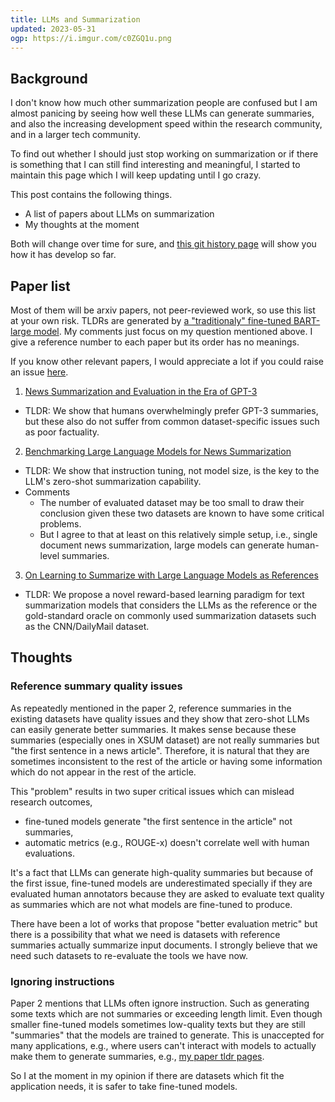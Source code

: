 ```yaml
---
title: LLMs and Summarization
updated: 2023-05-31
ogp: https://i.imgur.com/c0ZGQ1u.png
---
```


## Background

I don't know how much other summarization people are confused but I am almost panicing by seeing how well these LLMs can generate summaries, and also the increasing development speed within the research community, and in a larger tech community.

To find out whether I should just stop working on summarization or if there is something that I can still find interesting and meaningful, I started to maintain this page which I will keep updating until I go crazy.

This post contains the following things.

- A list of papers about LLMs on summarization
- My thoughts at the moment

Both will change over time for sure, and [this git history page](https://github.com/sobamchan/sobamchan.github.io/commits/master/_posts/2023-05-31-llms-summarization.md) will show you how it has develop so far.


## Paper list

Most of them will be arxiv papers, not peer-reviewed work, so use this list at your own risk.
TLDRs are generated by [a "traditionaly" fine-tuned BART-large model](https://github.com/sobamchan/schnitsum/).
My comments just focus on my question mentioned above.
I give a reference number to each paper but its order has no meanings.

If you know other relevant papers, I would appreciate a lot if you could raise an issue [here](https://github.com/sobamchan/sobamchan.github.io).

1. [News Summarization and Evaluation in the Era of GPT-3](http://arxiv.org/abs/2209.12356)
  - TLDR: We show that humans overwhelmingly prefer GPT-3 summaries, but these also do not suffer from common dataset-specific issues such as poor factuality.
2. [Benchmarking Large Language Models for News Summarization](http://arxiv.org/abs/2301.13848)
  - TLDR: We show that instruction tuning, not model size, is the key to the LLM's zero-shot summarization capability.
  - Comments
    - The number of evaluated dataset may be too small to draw their conclusion given these two datasets are known to have some critical problems.
    - But I agree to that at least on this relatively simple setup, i.e., single document news summarization, large models can generate human-level summaries.
3. [On Learning to Summarize with Large Language Models as References](http://arxiv.org/abs/2305.14239)
  - TLDR: We propose a novel reward-based learning paradigm for text summarization models that considers the LLMs as the reference or the gold-standard oracle on commonly used summarization datasets such as the CNN/DailyMail dataset.



## Thoughts

### Reference summary quality issues

As repeatedly mentioned in the paper 2, reference summaries in the existing datasets have quality issues and they show that zero-shot LLMs can easily generate better summaries. It makes sense because these summaries (especially ones in XSUM dataset) are not really summaries but "the first sentence in a news article". Therefore, it is natural that they are sometimes inconsistent to the rest of the article or having some information which do not appear in the rest of the article.

This "problem" results in two super critical issues which can mislead research outcomes,

- fine-tuned models generate "the first sentence in the article" not summaries,
- automatic metrics (e.g., ROUGE-x) doesn't correlate well with human evaluations.

It's a fact that LLMs can generate high-quality summaries but because of the first issue, fine-tuned models are underestimated specially if they are evaluated human annotators because they are asked to evaluate text quality as summaries which are not what models are fine-tuned to produce.

There have been a lot of works that propose "better evaluation metric" but there is a possibility that what we need is datasets with reference summaries actually summarize input documents.
I strongly believe that we need such datasets to re-evaluate the tools we have now.


### Ignoring instructions

Paper 2 mentions that LLMs often ignore instruction. Such as generating some texts which are not summaries or exceeding length limit. Even though smaller fine-tuned models sometimes low-quality texts but they are still "summaries" that the models are trained to generate.
This is unaccepted for many applications, e.g., where users can't interact with models to actually make them to generate summaries, e.g., [my paper tldr pages](https://sotaro.io/tldrs).

So I at the moment in my opinion if there are datasets which fit the application needs, it is safer to take fine-tuned models.
